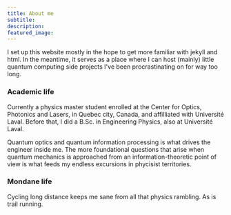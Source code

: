 ```yaml
---
title: About me
subtitle: 
description: 
featured_image: 
---
```


I set up this website mostly in the hope to get more familiar with jekyll and html. In the meantime, it serves as a place where I can host (mainly) little quantum
computing side projects I've been procrastinating on for way too long.

### Academic life

Currently a physics master student enrolled at the Center for Optics, Photonics and Lasers, in Quebec city, Canada, and affilliated with Université Laval. 
Before that, I did a B.Sc. in Engineering Physics, also at Université Laval.

Quantum optics and quantum information processing is what drives the engineer inside me. The more foundational questions that arise when quantum mechanics is approached
from an information-theoretic point of view is what feeds my endless excursions in phycisist territories.

### Mondane life

Cycling long distance keeps me sane from all that physics rambling. As is trail running.